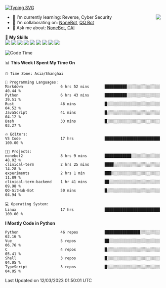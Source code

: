 [![Typing SVG](https://readme-typing-svg.herokuapp.com?size=25&duration=2500&color=8C43EA&vCenter=true&width=200&height=40&lines=Hi+there+%F0%9F%91%8B%F0%9F%8F%BB;I'm+yanyongyu)](https://git.io/typing-svg)

<a href="#">
  <img align="right" src="https://github-readme-stats.vercel.app/api?username=yanyongyu&count_private=true&show_icons=true&bg_color=15,f2f7fd,E0EAFC" />
</a>

- 🌱 I’m currently learning: Reverse, Cyber Security
- 👯 I’m collaborating on: [NoneBot](https://github.com/nonebot), [QQ Bot](https://github.com/Mrs4s/go-cqhttp)
- 💬 Ask me about: [NoneBot](https://github.com/nonebot), [CAI](https://github.com/cscs181/CAI)

🌟 **My Skills**  
![](https://img.shields.io/badge/-Python-3e74a2?style=flat-square&logo=Python&logoColor=fff)
![](https://img.shields.io/badge/-Node.js-339933?style=flat-square&logo=Node.js&logoColor=fff)
![](https://img.shields.io/badge/-Vue-4fc08d?style=flat-square&logo=Vue.js&logoColor=fff)
![](https://img.shields.io/badge/-React-2d98ce?style=flat-square&logo=React&logoColor=fff)
![](https://img.shields.io/badge/-Docker-2496ED?style=flat-square&logo=Docker&logoColor=fff)
![](https://img.shields.io/badge/-Linux-000000?style=flat-square&logo=Linux&logoColor=fff)
![](https://img.shields.io/badge/-MySQL-4479A1?style=flat-square&logo=MySQL&logoColor=fff)
![](https://img.shields.io/badge/-Redis-DC382D?style=flat-square&logo=Redis&logoColor=fff)
![](https://img.shields.io/badge/-MongoDB-47A248?style=flat-square&logo=MongoDB&logoColor=fff)

<!--START_SECTION:waka-->
![Code Time](http://img.shields.io/badge/Code%20Time-3%2C873%20hrs%204%20mins-blue)

📊 **This Week I Spent My Time On** 

```text
🕑︎ Time Zone: Asia/Shanghai

💬 Programming Languages: 
Markdown                 6 hrs 52 mins       ██████████░░░░░░░░░░░░░░░   40.44 % 
Python                   6 hrs 43 mins       ██████████░░░░░░░░░░░░░░░   39.51 % 
Rust                     46 mins             █░░░░░░░░░░░░░░░░░░░░░░░░   04.52 % 
JavaScript               41 mins             █░░░░░░░░░░░░░░░░░░░░░░░░   04.12 % 
Bash                     33 mins             █░░░░░░░░░░░░░░░░░░░░░░░░   03.27 % 

🔥 Editors: 
VS Code                  17 hrs              █████████████████████████   100.00 % 

🐱‍💻 Projects: 
nonebot2                 8 hrs 9 mins        ████████████░░░░░░░░░░░░░   48.02 % 
clinical-term            2 hrs 25 mins       ████░░░░░░░░░░░░░░░░░░░░░   14.28 % 
experiments              2 hrs 1 min         ███░░░░░░░░░░░░░░░░░░░░░░   11.89 % 
clinical-term-backend    1 hr 41 mins        ██░░░░░░░░░░░░░░░░░░░░░░░   09.98 % 
QQ-GitHub-Bot            50 mins             █░░░░░░░░░░░░░░░░░░░░░░░░   04.94 % 

💻 Operating System: 
Linux                    17 hrs              █████████████████████████   100.00 % 
```

**I Mostly Code in Python** 

```text
Python                   46 repos            ████████████████░░░░░░░░░   62.16 % 
Vue                      5 repos             ██░░░░░░░░░░░░░░░░░░░░░░░   06.76 % 
C                        4 repos             █░░░░░░░░░░░░░░░░░░░░░░░░   05.41 % 
Shell                    3 repos             █░░░░░░░░░░░░░░░░░░░░░░░░   04.05 % 
TypeScript               3 repos             █░░░░░░░░░░░░░░░░░░░░░░░░   04.05 % 
```




 Last Updated on 12/03/2023 01:50:01 UTC
<!--END_SECTION:waka-->
